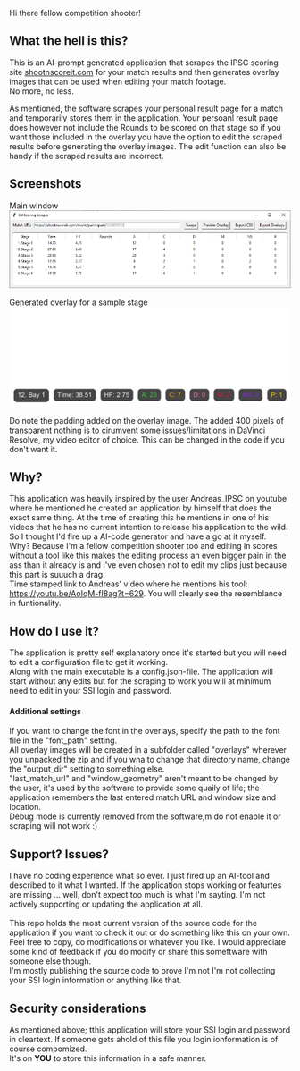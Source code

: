 Hi there fellow competition shooter!

## What the hell is this?

This is an AI-prompt generated application that scrapes the IPSC scoring site [shootnscoreit.com](https://shootnscoreit.com) for your match results and then generates overlay images that can be used when editing your match footage.<br/>
No more, no less.

As mentioned, the software scrapes your personal result page for a match and temporarily stores them in the application. Your persoanl result page does however not include the Rounds to be scored on that stage so if you want those included in the overlay you have the option to edit the scraped results before generating the overlay images. The edit function can also be handy if the scraped results are incorrect.


## Screenshots
Main window
![Application main windows screenshot](./app_demo.png)

Generated overlay for a sample stage
![Application main windows screenshot](./12_Bay_1.png)

Do note the padding added on the overlay image. The added 400 pixels of transparent nothing is to cirumvent some issues/limitations in DaVinci Resolve, my video editor of choice. This can be changed in the code if you don't want it.

## Why?
This application was heavily inspired by the user Andreas_IPSC on youtube where he mentioned he created an application by himself that does the exact same thing. At the time of creating this he mentions in one of his videos that he has no current intention to release his application to the wild. So I thought I'd fire up a AI-code generator and have a go at it myself.<br/>
Why? Because I'm a fellow competition shooter too and editing in scores without a tool like this makes the editing process an even bigger pain in the ass than it already is and I've even chosen not to edit my clips just because this part is suuuch a drag.<br/>
Time stamped link to Andreas' video where he mentions his tool: https://youtu.be/AoIqM-fI8ag?t=629. You will clearly see the resemblance in funtionality.


## How do I use it?
The application is pretty self explanatory once it's started but you will need to edit a configuration file to get it working.<br/>
Along with the main executable is a config.json-file. The application will start without any edits but for the scraping to work you will at minimum need to edit in your SSI login and password.


#### Additional settings
If you want to change the font in the overlays, specify the path to the font file in the "font_path" setting.<br/>
All overlay images will be created in a subfolder called "overlays" wherever you unpacked the zip and if you wna to change that directory name, change the "output_dir" setting to something else.<br/>
"last_match_url" and "window_geometry" aren't meant to be changed by the user, it's used by the software to provide some quaily of life; the application remembers the last entered match URL and window size and location.<br/>
Debug mode is currently removed from the software,m do not enable it or scraping will not work :)


## Support? Issues?
I have no coding experience what so ever. I just fired up an AI-tool and described to it what I wanted. If the application stops working or featurtes are missing ... well, don't expect too much is what I'm sayting. I'm not actively supporting or updating the application at all.<br/><br/>
This repo holds the most current version of the source code for the application if you want to check it out or do something like this on your own. Feel free to copy, do modifications or whatever you like. I would appreciate some kind of feedback if you do modify or share this someftware with someone else though.<br/>
I'm mostly publishing the source code to prove I'm not I'm not collecting your SSI login information or anything like that.

## Security considerations
As mentioned above; tthis application will store your SSI login and password in cleartext. If someone gets ahold of this file you login ionformation is of course compomized.<br/>
It's on **YOU** to store this information in a safe manner.
